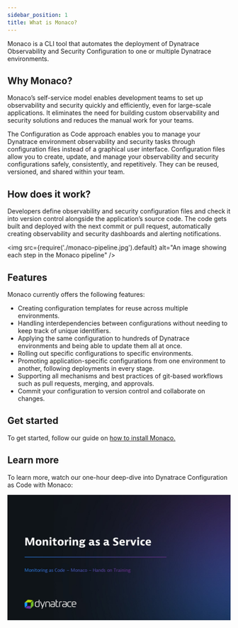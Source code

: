 ```yaml
---
sidebar_position: 1
title: What is Monaco?
---
```


Monaco is a CLI tool that automates the deployment of Dynatrace Observability and Security Configuration to one or multiple Dynatrace environments.

## Why Monaco?

Monaco’s self-service model enables development teams to set up observability and security quickly and efficiently, even for large-scale applications. 
It eliminates the need for building custom observability and security solutions and reduces the manual work for your teams.  

The Configuration as Code approach enables you to manage your Dynatrace environment observability and security tasks through configuration files instead of a graphical user interface. 
Configuration files allow you to create, update, and manage your observability and security configurations safely, consistently, and repetitively. They can be reused, versioned, and shared within your team.

## How does it work? 

Developers define observability and security configuration files and check it into version control alongside the application’s source code.
The code gets built and deployed with the next commit or pull request, automatically creating observability and security dashboards and alerting notifications.

<img
  src={require('./monaco-pipeline.jpg').default}
  alt="An image showing each step in the Monaco pipeline"
/> 


## Features

Monaco currently offers the following features:
- Creating configuration templates for reuse across multiple environments. 
- Handling interdependencies between configurations without needing to keep track of unique identifiers. 
- Applying the same configuration to hundreds of Dynatrace environments and being able to update them all at once. 
- Rolling out specific configurations to specific environments. 
- Promoting application-specific configurations from one environment to another, following deployments in every stage. 
- Supporting all mechanisms and best practices of git-based workflows such as pull requests, merging, and approvals. 
- Commit your configuration to version control and collaborate on changes. 

## Get started

To get started, follow our guide on [how to install Monaco.](installation.md)

## Learn more

To learn more, watch our one-hour deep-dive into Dynatrace Configuration as Code with Monaco:

[![Intro to Monaco video thumbnail](./monaco-video-thumbnail.jpg)](https://www.youtube.com/watch?v=8MCua6Ip_0E) 
